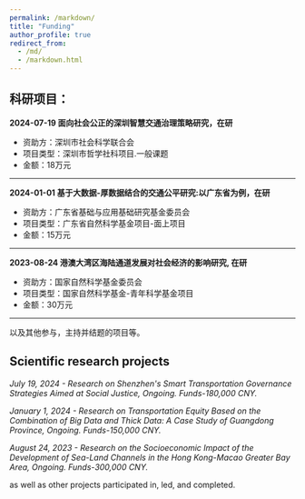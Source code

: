 ```yaml
---
permalink: /markdown/
title: "Funding"
author_profile: true
redirect_from: 
  - /md/
  - /markdown.html
---
```



## 科研项目：


**2024-07-19  面向社会公正的深圳智慧交通治理策略研究，在研**

- 资助方：深圳市社会科学联合会
- 项目类型：深圳市哲学社科项目.一般课题
- 金额：18万元

---

**2024-01-01  基于大数据-厚数据结合的交通公平研究:以广东省为例，在研**

- 资助方：广东省基础与应用基础研究基金委员会
- 项目类型：广东省自然科学基金项目-面上项目
- 金额：15万元

---

**2023-08-24  港澳大湾区海陆通道发展对社会经济的影响研究, 在研**

- 资助方：国家自然科学基金委员会
- 项目类型：国家自然科学基金-青年科学基金项目
- 金额：30万元

---

以及其他参与，主持并结题的项目等。





## Scientific research projects

*July 19, 2024 - Research on Shenzhen's Smart Transportation Governance Strategies Aimed at Social Justice, Ongoing. Funds-180,000 CNY.*

*January 1, 2024 - Research on Transportation Equity Based on the Combination of Big Data and Thick Data: A Case Study of Guangdong Province, Ongoing. Funds-150,000 CNY.*

*August 24, 2023 - Research on the Socioeconomic Impact of the Development of Sea-Land Channels in the Hong Kong-Macao Greater Bay Area, Ongoing. Funds-300,000 CNY.*

as well as other projects participated in, led, and completed.

